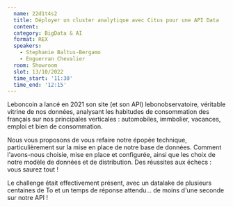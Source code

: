 ```yaml
---
  name: 22d1t4s2
  title: Déployer un cluster analytique avec Citus pour une API Data
  content:
  category: BigData & AI
  format: REX
  speakers: 
    - Stephanie Baltus-Bergamo
    - Enguerran Chevalier
  room: Showroom
  slot: 13/10/2022
  time_start: '11:30'
  time_end: '12:15'
---
```

Leboncoin a lancé en 2021 son site (et son API) lebonobservatoire, véritable vitrine de nos données, analysant les habitudes de consommation des français sur nos principales verticales : automobiles, immbolier, vacances, emploi et bien de consommation.

Nous vous proposons de vous refaire notre épopée technique, particulièrement sur la mise en place de notre base de données. Comment l'avons-nous choisie, mise en place et configurée, ainsi que les choix de notre modèle de données et de distribution. Des réussites aux échecs : vous saurez tout !

Le challenge était effectivement présent, avec un datalake de plusieurs centaines de To et un temps de réponse attendu... de moins d'une seconde sur notre API !
